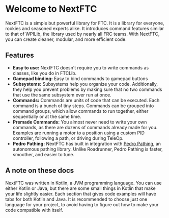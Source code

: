# Welcome to NextFTC

NextFTC is a simple but powerful library for FTC. It is a library for everyone, rookies and seasoned experts alike. It introduces command features similar to that of WPILib, the library used by nearly all FRC teams. With NextFTC, you can create cleaner, modular, and more efficient code.

## Features

-   **Easy to use:** NextFTC doesn't require you to write commands as classes, like you do in FTCLib.
-   **Gamepad binding:** Easy to bind commands to gamepad buttons
-   **Subsystems:** Subsystems help you organize your code. Additionally, they help you prevent problems by making sure that no two commands that use the same subsystem ever run at once.
-   **Commands:** Commands are units of code that can be executed. Each command is a bunch of tiny steps. Commands can be grouped into command groups, which allow commands to run together, either sequentially or at the same time.
-   **Premade Commands:** You almost never need to write your own commands, as there are dozens of commands already made for you. Examples are running a motor to a position using a custom PID controller, following a path, or driving during TeleOp.
-   **Pedro Pathing:** NextFTC has built in integration with [Pedro Pathing](https://pedropathing.com), an autonomous pathing library. Unlike Roadrunner, Pedro Pathing is faster, smoother, and easier to tune.

## A note on these docs

NextFTC was written in Kotlin, a JVM programming language. You can use either Kotlin or Java, but there are some small things in Kotlin that make your life slightly easier. Each section that gives code examples will have tabs for both Kotlin and Java. It is recommended to choose just one language for your project, to avoid having to figure out how to make your code compatible with itself.  